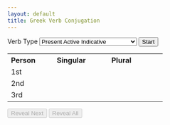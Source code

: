 ```yaml
---
layout: default 
title: Greek Verb Conjugation
---
```

<script type="text/javascript" charset="UTF-8" src="./verbs.js"></script>

<style>
    /* #conjugation-wrapper { */
    /*     margin-top: 20px; */
    /*     margin-left: auto; */
    /*     margin-right: auto; */
    /*     padding: 10px; */
    /*     width: 80%; */
    /*     border: 1px solid black; */
    /*     text-align: center; */
    /* }  */

    #conjugation-wrapper th {
        text-align: start;
    }

    #conjugation-wrapper .variable-heading {
        min-width: 100px;
        padding-right: 15px;
    }

    #conjugation-wrapper table td {
        min-width: 80px;
        padding-right: 15px;
    }

    .hidden {
        display: none;
    }

    /* .controls { */
    /*     width: 35%; */
    /*     margin-top: 15px; */
    /*     margin-left: auto; */
    /*     margin-right: auto; */
    /*     text-align: center; */
    /* } */
</style>

<label>Verb Type</label>
<select id="typeSelect">
    <optgroup label="Active">
        <option value="pai">Present Active Indicative</option>
        <option value="iai">Imperfect Active Indicative</option>
        <option value="fai">Future Active Indicative</option>
        <option value="first-aorist-ai">1st Aorist Active Indicative</option>
        <option value="second-aorist-ai">2nd Aorist Active Indicative</option>
    </optgroup>
    <optgroup label="Deponent">
        <option value="pdi">Present Deponent Indicative</option>
        <option value="idi">Imperfect Deponent Indicative</option>
        <option value="fdi">Future Deponent Indicative</option>
        <option value="first-aorist-di">1st Aorist Deponent Indicative</option>
        <option value="second-aorist-di">2nd Aorist Deponent Indicative</option>
    </optgroup>
    <optgroup label="Other">
        <option value="prefix">Prefix Conflation Rules</option>
        <option value="suffix">Suffix Contraction Rules</option>
    </optgroup>
</select>
<button id="start">Start</button>
<div id="conjugation-wrapper" class="active-table">
    <table>
        <tr><th>Person</th><th class="variable-heading">Singular</th><th class="variable-heading">Plural</th></tr>
        <tr><td>1st</td><td class="singular answer"></td><td class="plural answer"></td></tr>
        <tr><td>2nd</td><td class="singular answer"></td><td class="plural answer"></td></tr>
        <tr><td>3rd</td><td class="singular answer"></td><td class="plural answer"></td></tr>
    </table>
    <span id="note"></span>
</div>
<div class="controls">
    <button id="reveal-next" disabled="disabled">Reveal Next</button>
    <button id="reveal-all" disabled="disabled">Reveal All</button>
</div>
